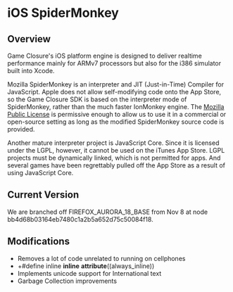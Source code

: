 # iOS SpiderMonkey

## Overview

Game Closure's iOS platform engine is designed to deliver realtime performance mainly for ARMv7 processors but also for the i386 simulator built into Xcode.

Mozilla SpiderMonkey is an interpreter and JIT (Just-in-Time) Compiler for JavaScript.  Apple does not allow self-modifying code onto the App Store, so the Game Closure SDK is based on the interpreter mode of SpiderMonkey, rather than the much faster IonMonkey engine.  The [Mozilla Public License](http://en.wikipedia.org/wiki/Mozilla_Public_License) is permissive enough to allow us to use it in a commercial or open-source setting as long as the modified SpiderMonkey source code is provided.

Another mature interpreter project is JavaScript Core.  Since it is licensed under the LGPL, however, it cannot be used on the iTunes App Store.  LGPL projects must be dynamically linked, which is not permitted for apps.  And several games have been regrettably pulled off the App Store as a result of using JavaScript Core.

## Current Version

We are branched off FIREFOX_AURORA_18_BASE from Nov 8 at node bb4d68b03164eb7480c1a2b5a652d75c50084f18.

## Modifications

+ Removes a lot of code unrelated to running on cellphones
+ +#define inline __inline__ __attribute__((always_inline))
+ Implements unicode support for International text
+ Garbage Collection improvements
